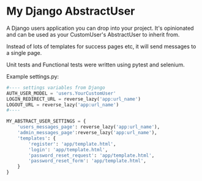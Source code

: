 # My Django AbstractUser

A Django users application you can drop into your project. It's opinionated and can be used as your CustomUser's AbstractUser to inherit from.

Instead of lots of templates for success pages etc, it will send
messages to a single page.

Unit tests and Functional tests were written using pytest and selenium.

Example settings.py:

```py
#---- settings variables from Django
AUTH_USER_MODEL = 'users.YourCustomUser'
LOGIN_REDIRECT_URL = reverse_lazy('app:url_name')
LOGOUT_URL = reverse_lazy('app:url_name')
#----

MY_ABSTRACT_USER_SETTINGS = {
    'users_messages_page': reverse_lazy('app:url_name'),
    'admin_messages_page':reverse_lazy('app:url_name'),
    'templates': {
        'register': 'app/template.html',
        'login': 'app/template.html',
        'password_reset_request': 'app/template.html',
        'password_reset_form': 'app/template.html',
    } 
}
```